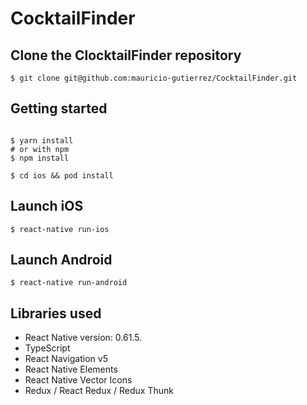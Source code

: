 
# CocktailFinder



## Clone the ClocktailFinder repository


`$ git clone git@github.com:mauricio-gutierrez/CocktailFinder.git`


## Getting started
```

$ yarn install
# or with npm
$ npm install

$ cd ios && pod install

```
## Launch iOS

  
`$ react-native run-ios` 
  
## Launch Android

  
`$ react-native run-android` 

  
## Libraries used

  

- React Native version: 0.61.5.
- TypeScript
- React Navigation v5
- React Native Elements
- React Native Vector Icons 
- Redux / React Redux / Redux Thunk

